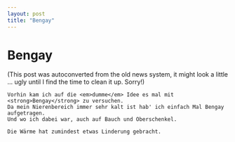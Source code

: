 ```yaml
---
layout: post
title: "Bengay"
---
```

<h1>Bengay</h1>
(This post was autoconverted from the old news system,
it might look a little ... ugly until I find the time
to clean it up.
Sorry!)

    Vorhin kam ich auf die <em>dumme</em> Idee es mal mit <strong>Bengay</strong> zu versuchen.
    Da mein Nierenbereich immer sehr kalt ist hab' ich einfach Mal Bengay aufgetragen.
    Und wo ich dabei war, auch auf Bauch und Oberschenkel.
    
    Die Wärme hat zumindest etwas Linderung gebracht.
    


